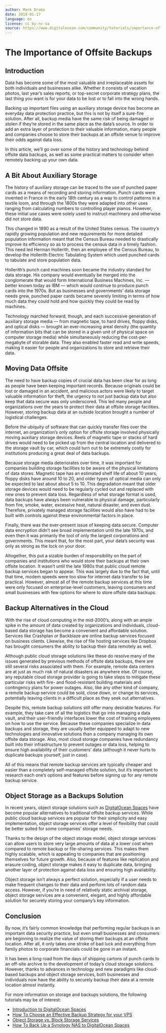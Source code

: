 ```yaml
---
author: Mark Drake
date: 2018-01-17
language: en
license: cc by-nc-sa
source: https://www.digitalocean.com/community/tutorials/importance-off-site-backups
---
```


# The Importance of Offsite Backups

## Introduction

Data has become some of the most valuable and irreplaceable assets for both individuals and businesses alike. Whether it consists of vacation photos, last year’s sales reports, or top-secret corporate strategy plans, the last thing you want is for your data to be lost or to fall into the wrong hands.

Backing up important files using an auxiliary storage device has become an everyday data protection practice, but this is not by itself a sure-fire solution. After all, backup media have the same risk of being damaged or stolen if they’re stored in the same place as the data’s source. In order to add an extra layer of protection to their valuable information, many people and companies choose to store their backups at an offsite venue to improve their odds against data loss.

In this article, we’ll go over some of the history and technology behind offsite data backups, as well as some practical matters to consider when remotely backing up your own data.

## A Bit About Auxiliary Storage

The history of auxiliary storage can be traced to the use of punched paper cards as a means of recording and storing information. Punch cards were invented in France in the early 18th century as a way to control patterns in a textile loom, and through the 1800s they were adapted into other uses ranging from calculating numbers to controlling player pianos. However, these initial use cases were solely used to instruct machinery and otherwise did not store data.

This changed in 1890 as a result of the United States census. The country’s rapidly growing population and new requirements for more detailed population information meant that the Census Bureau needed to drastically improve its efficiency so as to process the census data in a timely fashion. This need led Herman Hollerith, then an employee of the Census Bureau, to develop the Hollerith Electric Tabulating System which used punched cards to tabulate and store population data.

Hollerith’s punch card machines soon became the industry standard for data storage. His company would eventually be merged into the conglomerate that would form International Business Machines, Inc. — better known today as IBM — which would continue to produce punch cards into the 1970s. But as businesses and governments’ data storage needs grew, punched paper cards became severely limiting in terms of how much data they could hold and how quickly they could be read by machines.

Technology marched forward, though, and each successive generation of auxiliary storage media — from magnetic tape, to hard drives, floppy disks, and optical disks — brought an ever-increasing areal density (the quantity of information bits that can be stored in a given unit of physical space on computer storage media) while simultaneously reducing the cost-per-megabyte of storable data. They also enabled faster read and write speeds, making it easier for people and organizations to store and retrieve their data.

## Moving Data Offsite

The need to have backup copies of crucial data has been clear for as long as people have been keeping important records. Because originals could be lost or damaged in an accident, and malicious actors were likely to target valuable information for theft, the urgency to not just backup data but also keep that data secure was only underscored. This led many people and organizations over the years to protect their data at offsite storage facilities. However, storing backup data at an outside location brought a number of logistical challenges.

Before the ubiquity of software that can quickly transfer files over the internet, an organization’s only option for offsite storage involved physically moving auxiliary storage devices. Reels of magnetic tape or stacks of hard drives would need to be picked up from the central location and delivered to the storage vault by car, which could turn out to be extremely costly for institutions producing a great deal of data backups.

Because storage media deteriorates over time, it was important for companies building storage facilities to be aware of the physical limitations of data stores. Magnetic tape has an estimated shelf life of about 10 years, floppy disks have around 10 to 20, and older types of optical media can only be expected to last about about 5 to 10. This degradation meant that older storage devices would need to be regularly cycled out and replaced with new ones to prevent data loss. Regardless of what storage format is used, data backups have always been vulnerable to physical damage, particularly from fire, smoke, water, excessive heat, natural disaster, and even dust. Therefore, privately managed storage facilities would also have had to be built with controls against these environmental factors in place.

Finally, there was the ever-present issue of keeping data secure. Computer data encryption didn’t see broad implementation until the late 1970s, and even then it was primarily the tool of only the largest corporations and governments. This meant that, for the most part, your data’s security was only as strong as the lock on your door.

Altogether, this put a sizable burden of responsibility on the part of companies and institutions who would store their backups at their own offsite location. It wasn’t until the late 1980s that public cloud remote backup services began to appear. This was largely due to the fact that, until that time, modem speeds were too slow for internet data transfer to be practical. However, almost all of the remote backup services at this time were only focused on enterprise-level customers, leaving consumers and small businesses with few options for where to store offsite data backups.

## Backup Alternatives in the Cloud

With the rise of cloud computing in the mid-2000’s, along with an ample spike in the amount of data created by organizations and individuals, cloud-based data storage has become a convenient and affordable solution. Services like Crashplan or Backblaze are online backup services focused on business clients. Likewise, the rise of file hosting services like Dropbox has brought consumers the ability to backup their data remotely as well.

Although public cloud storage solutions like these do resolve many of the issues generated by previous methods of offsite data backups, there are still several risks associated with them. For example, remote data centers are at just as much risk of natural disasters as anywhere else. Of course, any reputable cloud storage provider is going to take steps to mitigate these particular risks with fire- and flood-resistant building materials and contingency plans for power outages. Also, like any other kind of company, a remote backup service could be sold, close down, or change its services, potentially leaving clients in a difficult place as they seek out alternatives.

Despite this, remote backup solutions still offer many desirable features. For example, they take care of all the logistics that go into managing a data vault, and their user-friendly interfaces lower the cost of training employees on how to use the service. Because these companies specialize in data backups and storage, they are usually better equipped to adapt to new technologies and innovative solutions than a company managing its own offsite data storage. Also, most cloud storage companies have redundancy built into their infrastructure to prevent outages or data loss, helping to ensure high availability of their customers’ data (although it never hurts to duplicate backups yourself, just in case).

All of this means that remote backup services are typically cheaper and easier than a completely self-managed offsite solution, but it’s important to research each one’s options and features before signing up for any remote backup service.

## Object Storage as a Backups Solution

In recent years, object storage solutions such as [DigitalOcean Spaces](https://www.digitalocean.com/products/object-storage/) have become popular alternatives to traditional offsite backup services. While public cloud backup services are popular for their simplicity and easy implementation, object storage services offer a level of flexibility that could be better suited for some companies’ storage needs.

Thanks to the design of the object storage model, object storage services can allow users to store very large amounts of data at a lower cost when compared to remote backup or file-sharing services. This makes them highly scalable, which is appealing to companies that are positioning themselves for future growth. Also, because of features like replication and erasure coding, object storage makes it easy to duplicate data, bringing another layer of protection against data loss and ensuring high availability.

Object storage isn’t always a perfect solution, especially if a user needs to make frequent changes to their data and perform lots of random data access. However, if you’re in need of relatively static archival storage, object storage services are a convenient, elegant, and highly affordable solution for securely storing your company’s key information.

## Conclusion

By now, it’s fairly common knowledge that performing regular backups is an important data security practice, but even small businesses and consumers are beginning to realize the value of storing their backups at an offsite location. After all, it only takes one stroke of bad luck and everything from family photos to corporate financials could be gone in an instant.

It has been a long road from the days of shipping cartons of punch cards to an off-site archive to the development of today’s cloud storage solutions. However, thanks to advances in technology and new paradigms like cloud-based backups and object storage services, both businesses and individuals now have the ability to securely backup their data at a remote location almost instantly.

For more information on storage and backups solutions, the following tutorials may be of interest:

- [Introduction to DigitalOcean Spaces](an-introduction-to-digitalocean-spaces)
- [How To Choose an Effective Backup Strategy for your VPS](how-to-choose-an-effective-backup-strategy-for-your-vps)
- [Object Storage vs. Block Storage Services](object-storage-vs-block-storage-services)
- [How To Back Up a Synology NAS to DigitalOcean Spaces](how-to-back-up-a-synology-nas-to-digitalocean-spaces)
